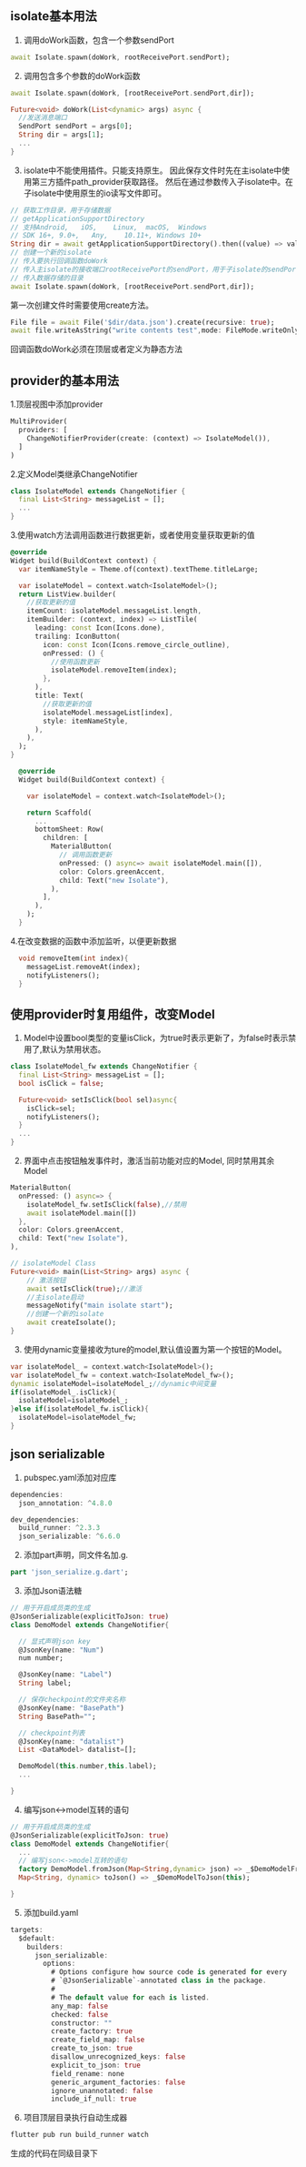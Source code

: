## isolate基本用法

1. 调用doWork函数，包含一个参数sendPort
```dart
await Isolate.spawn(doWork, rootReceivePort.sendPort);
```

2. 调用包含多个参数的doWork函数

```dart
await Isolate.spawn(doWork, [rootReceivePort.sendPort,dir]);
```

```dart
Future<void> doWork(List<dynamic> args) async {
  //发送消息端口
  SendPort sendPort = args[0];
  String dir = args[1];
  ...
}
```
3. isolate中不能使用插件。只能支持原生。
因此保存文件时先在主isolate中使用第三方插件path_provider获取路径。
然后在通过参数传入子isolate中。在子isolate中使用原生的io读写文件即可。

```dart
// 获取工作目录，用于存储数据
// getApplicationSupportDirectory
// 支持Android,	iOS,	Linux,	macOS,	Windows
// SDK 16+,	9.0+,	Any,	10.11+,	Windows 10+
String dir = await getApplicationSupportDirectory().then((value) => value.path);
// 创建一个新的isolate
// 传入要执行回调函数doWork
// 传入主isolate的接收端口rootReceivePort的sendPort，用于子isolate的sendPort
// 传入数据存储的目录
await Isolate.spawn(doWork, [rootReceivePort.sendPort,dir]);
```
第一次创建文件时需要使用create方法。
```dart
File file = await File('$dir/data.json').create(recursive: true);
await file.writeAsString("write contents test",mode: FileMode.writeOnly);
```

回调函数doWork必须在顶层或者定义为静态方法

## provider的基本用法
 
1.顶层视图中添加provider
```dart
MultiProvider(
  providers: [
    ChangeNotifierProvider(create: (context) => IsolateModel()),
  ]
)
```
2.定义Model类继承ChangeNotifier

```dart
class IsolateModel extends ChangeNotifier {
  final List<String> messageList = [];
  ...
}
```

3.使用watch方法调用函数进行数据更新，或者使用变量获取更新的值

```dart
@override
Widget build(BuildContext context) {
  var itemNameStyle = Theme.of(context).textTheme.titleLarge;

  var isolateModel = context.watch<IsolateModel>();
  return ListView.builder(
    //获取更新的值
    itemCount: isolateModel.messageList.length,
    itemBuilder: (context, index) => ListTile(
      leading: const Icon(Icons.done),
      trailing: IconButton(
        icon: const Icon(Icons.remove_circle_outline),
        onPressed: () {
          //使用函数更新
          isolateModel.removeItem(index);
        },
      ),
      title: Text(
        //获取更新的值
        isolateModel.messageList[index],
        style: itemNameStyle,
      ),
    ),
  );
}
```

```dart
  @override
  Widget build(BuildContext context) {

    var isolateModel = context.watch<IsolateModel>();

    return Scaffold(
      ...
      bottomSheet: Row(
        children: [
          MaterialButton(
            // 调用函数更新
            onPressed: () async=> await isolateModel.main([]),
            color: Colors.greenAccent,
            child: Text("new Isolate"),
          ),
        ],
      ),
    );
  }
```

4.在改变数据的函数中添加监听，以便更新数据
```dart
  void removeItem(int index){
    messageList.removeAt(index);
    notifyListeners();
  }
```

## 使用provider时复用组件，改变Model
1. Model中设置bool类型的变量isClick，为true时表示更新了，为false时表示禁用了,默认为禁用状态。

```dart
class IsolateModel_fw extends ChangeNotifier {
  final List<String> messageList = [];
  bool isClick = false;

  Future<void> setIsClick(bool sel)async{
    isClick=sel;
    notifyListeners();
  }
  ...
}
```

2. 界面中点击按钮触发事件时，激活当前功能对应的Model, 同时禁用其余Model

```dart
MaterialButton(
  onPressed: () async=> {
    isolateModel_fw.setIsClick(false),//禁用
    await isolateModel.main([])
  },
  color: Colors.greenAccent,
  child: Text("new Isolate"),
),
```

```dart
// isolateModel Class
Future<void> main(List<String> args) async {
    // 激活按钮
    await setIsClick(true);//激活
    //主isolate启动
    messageNotify("main isolate start");
    //创建一个新的isolate
    await createIsolate();
}
```

3. 使用dynamic变量接收为ture的model,默认值设置为第一个按钮的Model。

```dart
var isolateModel_ = context.watch<IsolateModel>();
var isolateModel_fw = context.watch<IsolateModel_fw>();
dynamic isolateModel=isolateModel_;//dynamic中间变量
if(isolateModel_.isClick){
  isolateModel=isolateModel_;
}else if(isolateModel_fw.isClick){
  isolateModel=isolateModel_fw;
}
```

## json serializable

1. pubspec.yaml添加对应库
```dart
dependencies:
  json_annotation: ^4.8.0

dev_dependencies:
  build_runner: ^2.3.3
  json_serializable: ^6.6.0
```

2. 添加part声明，同文件名加.g.
```dart
part 'json_serialize.g.dart';
```

3. 添加Json语法糖
```dart
// 用于开启成员类的生成
@JsonSerializable(explicitToJson: true)
class DemoModel extends ChangeNotifier{

  // 显式声明json key
  @JsonKey(name: "Num")
  num number;

  @JsonKey(name: "Label")
  String label;

  // 保存checkpoint的文件夹名称
  @JsonKey(name: "BasePath")
  String BasePath="";

  // checkpoint列表
  @JsonKey(name: "datalist")
  List <DataModel> datalist=[];

  DemoModel(this.number,this.label);
  ...

}
```

4. 编写json<->model互转的语句
```dart
// 用于开启成员类的生成
@JsonSerializable(explicitToJson: true)
class DemoModel extends ChangeNotifier{
  ...
  // 编写json<->model互转的语句
  factory DemoModel.fromJson(Map<String,dynamic> json) => _$DemoModelFromJson(json);
  Map<String, dynamic> toJson() => _$DemoModelToJson(this);

}
```

5. 添加build.yaml
```dart
targets:
  $default:
    builders:
      json_serializable:
        options:
          # Options configure how source code is generated for every
          # `@JsonSerializable`-annotated class in the package.
          #
          # The default value for each is listed.
          any_map: false
          checked: false
          constructor: ""
          create_factory: true
          create_field_map: false
          create_to_json: true
          disallow_unrecognized_keys: false
          explicit_to_json: true
          field_rename: none
          generic_argument_factories: false
          ignore_unannotated: false
          include_if_null: true
```

6. 项目顶层目录执行自动生成器
```dart
flutter pub run build_runner watch
```
生成的代码在同级目录下